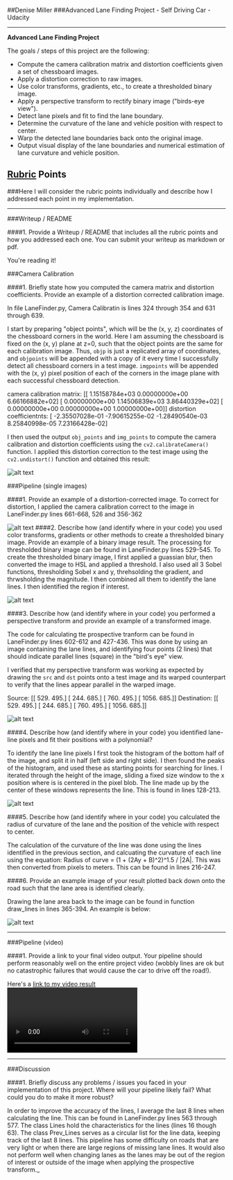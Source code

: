 ##Denise Miller
###Advanced Lane Finding Project - Self Driving Car - Udacity

---

**Advanced Lane Finding Project**

The goals / steps of this project are the following:

* Compute the camera calibration matrix and distortion coefficients given a set of chessboard images.
* Apply a distortion correction to raw images.
* Use color transforms, gradients, etc., to create a thresholded binary image.
* Apply a perspective transform to rectify binary image ("birds-eye view").
* Detect lane pixels and fit to find the lane boundary.
* Determine the curvature of the lane and vehicle position with respect to center.
* Warp the detected lane boundaries back onto the original image.
* Output visual display of the lane boundaries and numerical estimation of lane curvature and vehicle position.

[//]: # (Image References)

[image1]: ./output_images/undistort_checkerboard_output.png "Undistorted"
[image2]: ./output_images/undistort_output.png "Road Transformed"
[image3]: ./output_images/binary_combo_example.jpg "Binary Example"
[image4]: ./output_images/warped_straight_lines.png "Warp Example"
[image5]: ./output_images/color_fit_lines.jpg "Fit Visual"
[image6]: ./output_images/example_output1.png "Output"
[video1]: ./output_images/project_video_processed.mp4 "Video"

## [Rubric](https://review.udacity.com/#!/rubrics/571/view) Points
###Here I will consider the rubric points individually and describe how I addressed each point in my implementation.  

---
###Writeup / README

####1. Provide a Writeup / README that includes all the rubric points and how you addressed each one.  You can submit your writeup as markdown or pdf.  

You're reading it!

###Camera Calibration

####1. Briefly state how you computed the camera matrix and distortion coefficients. Provide an example of a distortion corrected calibration image.

In file LaneFinder.py, Camera Calibratin is lines 324 through 354 and 631 through 639.

I start by preparing "object points", which will be the (x, y, z) coordinates of the chessboard corners in the world. Here I am assuming the chessboard is fixed on the (x, y) plane at z=0, such that the object points are the same for each calibration image.  Thus, `objp` is just a replicated array of coordinates, and `objpoints` will be appended with a copy of it every time I successfully detect all chessboard corners in a test image.  `imgpoints` will be appended with the (x, y) pixel position of each of the corners in the image plane with each successful chessboard detection.  

camera calibration matrix:
[[  1.15158784e+03   0.00000000e+00   6.66166882e+02]
 [  0.00000000e+00   1.14506839e+03   3.86440329e+02]
 [  0.00000000e+00   0.00000000e+00   1.00000000e+00]]
distortion coefficientnts:
[ -2.35507028e-01  -7.90615255e-02  -1.28490540e-03   8.25840998e-05
   7.23166428e-02]

I then used the output `obj_points` and `img_points` to compute the camera calibration and distortion coefficients using the `cv2.calibrateCamera()` function.  I applied this distortion correction to the test image using the `cv2.undistort()` function and obtained this result: 

![alt text][image1]

###Pipeline (single images)

####1. Provide an example of a distortion-corrected image.
To correct for distortion, I applied the camera calibration correct to the image in LaneFinder.py lines 661-668, 526 and 356-362

![alt text][image2]
####2. Describe how (and identify where in your code) you used color transforms, gradients or other methods to create a thresholded binary image.  Provide an example of a binary image result.
The processing for thresholded binary image can be found in LaneFinder.py lines 529-545.
To create the thresholded binary image, I first applied a guassian blur, then converted the image to HSL and applied a threshold.  I also used all 3 Sobel functions, thresholding Sobel x and y, threhsolding the gradient, and thrwsholding the magnitude.  I then combined all them to identify the lane lines.  I then identified the region if interest.

![alt text][image3]

####3. Describe how (and identify where in your code) you performed a perspective transform and provide an example of a transformed image.

The code for calculating tte prospective tranform can be found in LaneFinder.py lines 602-612 and 427-436.  This was done by using an image containing the lane lines, and identifying four points (2 lines) that should indicate parallel lines (square) in the "bird's eye" view.

I verified that my perspective transform was working as expected by drawing the `src` and `dst` points onto a test image and its warped counterpart to verify that the lines appear parallel in the warped image.

Source:
[[  529.   495.]
 [  244.   685.]
 [  760.   495.]
 [ 1056.   685.]]
Destination:
[[  529.   495.]
 [  244.   685.]
 [  760.   495.]
 [ 1056.   685.]]

![alt text][image4]

####4. Describe how (and identify where in your code) you identified lane-line pixels and fit their positions with a polynomial?

To identify the lane line pixels I first took the histogram of the bottom half of the image, and split it in half (left side and right side).  I then found the peaks of the histogram, and used these as starting points for searching for lines.  I iterated through the height of the image, sliding a fixed size window to the x position where is is centered in the pixel blob.  The line made up by the center of these windows represents the line. This is found in lines 128-213.

![alt text][image5]

####5. Describe how (and identify where in your code) you calculated the radius of curvature of the lane and the position of the vehicle with respect to center.

The calculation of the curvature of the line was done using the lines identified in the previous section, and calcuating the curvature of each line using the equation: Radius of curve = (1 + (2Ay + B)^2)^1.5 / |2A|.  This was then converted from pixels to meters.  This can be found in lines 216-247.

####6. Provide an example image of your result plotted back down onto the road such that the lane area is identified clearly.

Drawing the lane area back to the image can be found in function draw_lines in lines 365-394.  An example is below:

![alt text][image6]

---

###Pipeline (video)

####1. Provide a link to your final video output.  Your pipeline should perform reasonably well on the entire project video (wobbly lines are ok but no catastrophic failures that would cause the car to drive off the road!).

Here's a [link to my video result](./output_images/project_video_processed.mp4)
![alt text][video1]

---

###Discussion

####1. Briefly discuss any problems / issues you faced in your implementation of this project.  Where will your pipeline likely fail?  What could you do to make it more robust?

In order to improve the accuracy of the lines, I average the last 8 lines when calculating the line.  This can be found in LaneFinder.py lines 563 through 577.  The class Lines hold the characteristics for the lines (lines 16 though 63).  The class Prev_Lines serves as a circular list for the line data, keeping track of the last 8 lines.  This pipeline has some difficulty on roads that are very light or when there are large regions of missing lane lines.  It would also not perform well when changing lanes as the lanes may be out of the region of interest or outside of the image when applying the prospective transform._

